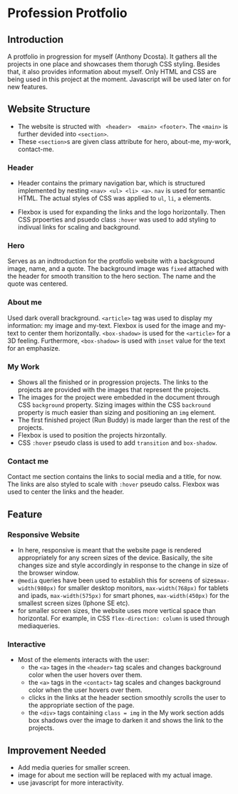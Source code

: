 # Profession Protfolio

## Introduction
A protfolio in progression for myself (Anthony Dcosta). It gathers all the projects in one place and showcases them thorugh CSS styling. Besides that, it also provides information about myself. Only HTML and CSS are being used in this project at the moment. Javascript will be used later on for new features.


## Website Structure
- The website is structed with ` <header>  <main> <footer>`. The `<main>` is further devided into `<section>`.
- These `<section>`s are given class attribute for hero, about-me, my-work, contact-me.
### Header 
- Header contains the primary navigation bar, which is structured implemented by nesting `<nav> <ul> <li> <a>`. `nav` is used for semantic HTML. The actual styles of CSS was applied to `ul`, `li`, `a` elements.

- Flexbox is used for expanding the links and the logo horizontally. Then CSS prpoerties and psuedo class `:hover` was used to add styling to indivual links for scaling and background.

### Hero
Serves as an indtroduction for the protfolio website with a background image, name, and a quote. The background image was `fixed` attached with the header for smooth transition to the hero section. The name and the quote was centered.

### About me
Used dark overall brackground. `<article>` tag was used to display my information: my image and my-text. Flexbox is used for the image and my-text to center them horizontally. `<box-shadow>` is used for the `<article>` for a 3D feeling. Furthermore, `<box-shadow>` is used with `inset` value for the text for an emphasize. 

### My Work 
- Shows all the finished or in progression projects. The links to the projects are provided with the images that represent the projects. 
- The images for the project were embedded in the document through CSS `background` property. Sizing images within the CSS `backround` property is much easier than sizing and positioning an `img` element. 
- The first finished project (Run Buddy) is made larger than the rest of the projects.
- Flexbox is used to position the projects hirzontally.
- CSS `:hover` pseudo class is used to add `transition` and `box-shadow`.


### Contact me
Contact me section contains the links to social media and a title, for now. The links are also styled to scale with `:hover` pseudo calss. Flexbox was used to center the links and the header. 

## Feature

### Responsive Website
- In here, responsive is meant that the website page is rendered appropriately for any screen sizes of the device. Basically, the site changes size and style accordingly in response to the change in size of the browser window.
- `@media` queries have been used to establish this for screens of sizes`max-width(980px)` for smaller desktop monitors, `max-width(768px)` for tablets and ipads, `max-width(575px)` for smart phones, `max-width(450px)` for the smallest screen sizes (Iphone SE etc).
- for smaller screen sizes, the website uses more vertical space than horizontal. For example, in CSS `flex-direction: column` is used through mediaqueries. 

### Interactive
- Most of the elements interacts with the user:
    - the `<a>` tages in the `<header>` tag scales and changes background color when the user hovers over them.
    - the `<a>` tags in the `<contact>` tag scales and changes background color when the user hovers over them.
    - clicks in the links at the header section smoothly scrolls the user to the appropriate section of the page. 
    - the `<div>` tags containing `class = img` in the My work section adds box shadows over the image to darken it and shows the link to the projects.
    
## Improvement Needed
- Add media queries for smaller screen.
- image for about me section will be replaced with my actual image.
- use javascript for more interactivity.

